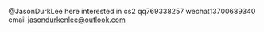@JasonDurkLee here
interested in cs2 
qq769338257 wechat13700689340
email jasondurkenlee@outlook.com
